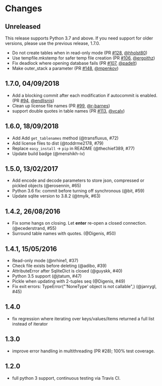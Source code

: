 # Changes

## Unreleased

This release supports Python 3.7 and above.
If you need support for older versions, please use the previous release, 1.7.0.

- Do not create tables when in read-only mode (PR [#128](https://github.com/RaRe-Technologies/sqlitedict/pull/128), [@hholst80](https://github.com/hholst80))
- Use tempfile.mkstemp for safer temp file creation (PR [#106](https://github.com/RaRe-Technologies/sqlitedict/pull/106), [@ergoithz](https://github.com/ergoithz))
- Fix deadlock where opening database fails  (PR [#107](https://github.com/RaRe-Technologies/sqlitedict/pull/107), [@padelt](https://github.com/padelt))
- Make outer_stack a parameter (PR [#148](https://github.com/RaRe-Technologies/sqlitedict/pull/148), [@mpenkov](https://github.com/padelt))

## 1.7.0, 04/09/2018

* Add a blocking commit after each modification if autocommit is enabled. (PR [#94](https://github.com/RaRe-Technologies/sqlitedict/pull/94), [@endlisnis](https://github.com/endlisnis))
* Clean up license file names (PR [#99](https://github.com/RaRe-Technologies/sqlitedict/pull/99), [@r-barnes](https://github.com/r-barnes))
* support double quotes in table names (PR [#113](https://github.com/RaRe-Technologies/sqlitedict/pull/113), [@vcalv](https://github.com/vcalv))

## 1.6.0, 18/09/2018

* Add Add `get_tablenames` method (@transfluxus, #72)
* Add license files to dist (@toddrme2178, #79)
* Replace `easy_install` -> `pip` in README (@thechief389, #77)
* Update build badge (@menshikh-iv)

## 1.5.0, 13/02/2017

* Add encode and decode parameters to store json, compressed or pickled objects (@erosennin, #65)
* Python 3.6 fix: commit before turning off synchronous (@bit, #59)
* Update sqlite version to 3.8.2 (@tmylk, #63)

## 1.4.2, 26/08/2016

* Fix some hangs on closing. Let __enter__ re-open a closed connection. (@ecederstrand, #55)
* Surround table names with quotes. (@Digenis, #50)

## 1.4.1, 15/05/2016

* Read-only mode (@nrhine1, #37)
* Check file exists before deleting (@adibo, #39)
* AttributeError after SqliteDict is closed (@guyskk, #40)
* Python 3.5 support (@jtatum, #47)
* Pickle when updating with 2-tuples seq (@Digenis, #49)
* Fix exit errors: TypeError("'NoneType' object is not callable",) (@janrygl, #45)

## 1.4.0

* fix regression where iterating over keys/values/items returned a full list instead of iterator

## 1.3.0

* improve error handling in multithreading (PR #28); 100% test coverage.

## 1.2.0

* full python 3 support, continuous testing via Travis CI.
